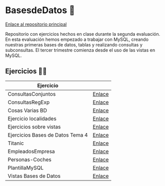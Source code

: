 # BasesdeDatos :floppy_disk:

[Enlace al repositorio principal](https://github.com/MateoCarballo/Principal)

Repositorio con ejercicios hechos en clase durante la segunda evaluación. En esta evaluación hemos empezado a trabajar con MySQL, creando nuestras primeras bases de datos, tablas y realizando consultas y subconsultas. El tercer trimestre comienza desde el uso de las vistas en MySQL.

## Ejercicios 🏋️‍♂️

| Ejercicio                    |                                      |
|------------------------------|--------------------------------------|
| ConsultasConjuntos           | [Enlace](./ConsultasConjuntos/)       |
| ConsultasRegExp              | [Enlace](./Consultas-regexp--like/)   |
| Cosas Varias BD              | [Enlace](./Cosas-Varias-20BD/)        |
| Ejercicio localidades        | [Enlace](./Ejercicio-localidades-provincias-comunidades/) |
| Ejercicios sobre vistas      | [Enlace](./Ejercicios%20sobre%20vistas/) |
| Ejercicios Bases de Datos Tema 4 | [Enlace](./Ej-Tema-4/)                |
| Titanic                      | [Enlace](./Titanic/)                  |
| EmpleadosEmpresa             | [Enlace](./EmpleadosEmpresa/)         |
| Personas-Coches              | [Enlace](./Personas-Coches/)          |
| PlantillaMySQL               | [Enlace](./PlantillaMySQL/)           |
| Vistas Bases de Datos        | [Enlace](./Vistas/)                   |

<!--TODO 
Dividir el repo por trimestres
>
